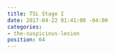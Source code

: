 ```yaml
---
title: TSL Stage I
date: 2017-04-22 01:41:00 -04:00
categories:
- the-suspicious-lesion
position: 64
---
```


